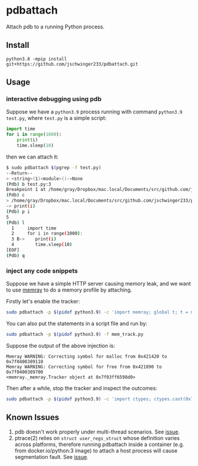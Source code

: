 # pdbattach

Attach pdb to a running Python process.

## Install

```
python3.8 -mpip install git+https://github.com/jschwinger233/pdbattach.git
```

## Usage

### interactive debugging using pdb

Suppose we have a `python3.9` process running with command `python3.9 test.py`, where `test.py` is a simple script:

```python
import time
for i in range(1000):
    print(i)
    time.sleep(10)
```

then we can attach it:

```bash
$ sudo pdbattach $(pgrep -f test.py)
--Return--
> <string>(1)<module>()->None
(Pdb) b test.py:3
Breakpoint 1 at /home/gray/Dropbox/mac.local/Documents/src/github.com/jschwinger233/pdbattach/test.py:3
(Pdb) c
> /home/gray/Dropbox/mac.local/Documents/src/github.com/jschwinger233/pdbattach/test.py(3)<module>()->None
-> print(i)
(Pdb) p i
5
(Pdb) l
  1  	import time
  2  	for i in range(1000):
  3 B->	   print(i)
  4  	   time.sleep(10)
[EOF]
(Pdb) q
```

### inject any code snippets

Suppose we have a simple HTTP server causing memory leak, and we want to use [memray](https://github.com/bloomberg/memray) to do a memory profile by attaching.

Firstly let's enable the tracker:

```bash
sudo pdbattach -p $(pidof python3.9) -c 'import memray; global t; t = memray.Tracker("out.bin"); t.__enter__(); print(t)'
```

You can also put the statements in a script file and run by:

```bash
sudo pdbattach -p $(pidof python3.9) -f mem_track.py
```

Suppose the output of the above injection is:

```
Memray WARNING: Correcting symbol for malloc from 0x421420 to 0x7f0400389110
Memray WARNING: Correcting symbol for free from 0x421890 to 0x7f0400389700
<memray._memray.Tracker object at 0x7f03ff6598d0>
```

Then after a while, stop the tracker and inspect the outcomes:

```bash
sudo pdbattach -p $(pidof python3.9) -c 'import ctypes; ctypes.cast(0x7f03ff6598d0, ctypes.py_object).value.__exit__(None, None, None)'
```

## Known Issues

1. pdb doesn't work properly under multi-thread scenarios. See [issue](https://bugs.python.org/issue41571).
2. ptrace(2) relies on `struct user_regs_struct` whose definition varies across platforms, therefore running pdbattach inside a container (e.g. from docker.io/python:3 image) to attach a host process will cause segmentation fault. See [issue](https://github.com/jschwinger233/pdbattach/issues/4).
